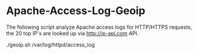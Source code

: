 # Apache-Access-Log-Geoip
The following script analyze Apache access logs for HTTP/HTTPS requests, the 20 top IP's are looked up via http://ip-api.com API.

./geoip.sh /var/log/httpd/access_log
